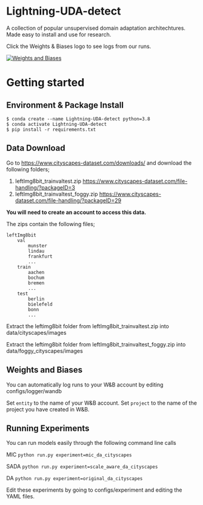 # Lightning-UDA-detect
A collection of popular unsupervised domain adaptation architechtures. Made easy to install and use for research.


Click the Weights & Biases logo to see logs from our runs.

<a href="https://wandb.ai/eoghan/Lightning-UDA-detect"><img alt="Weights and Biases" src="https://img.shields.io/badge/Weights_&_Biases-FFCC33?style=for-the-badge&logo=WeightsAndBiases&logoColor=black"></a>

# Getting started

## Environment & Package Install

```
$ conda create --name Lightning-UDA-detect python=3.8
$ conda activate Lightning-UDA-detect
$ pip install -r requirements.txt
```

## Data Download

Go to https://www.cityscapes-dataset.com/downloads/ and download the following folders;

1. leftImg8bit_trainvaltest.zip https://www.cityscapes-dataset.com/file-handling/?packageID=3
2. leftImg8bit_trainvaltest_foggy.zip https://www.cityscapes-dataset.com/file-handling/?packageID=29

**You will need to create an account to access this data.**

The zips contain the following files;

```
leftImg8bit
    val
        munster
        lindau
        frankfurt
        ...
    train
        aachen
        bochum
        bremen
        ...
    test
        berlin
        bielefeld
        bonn
        ...
```

Extract the leftimg8bit folder from leftImg8bit_trainvaltest.zip into data/cityscapes/images

Extract the leftimg8bit folder from leftImg8bit_trainvaltest_foggy.zip into data/foggy_cityscapes/images

## Weights and Biases

You can automatically log runs to your W&B account by editing configs/logger/wandb

Set `entity` to the name of your W&B account.
Set `project` to the name of the project you have created in W&B.

## Running Experiments

You can run models easily through the following command line calls

MIC
`python run.py experiment=mic_da_cityscapes`

SADA
`python run.py experiment=scale_aware_da_cityscapes`

DA
`python run.py experiment=original_da_cityscapes`

Edit these experiments by going to configs/experiment and editing the YAML files.
